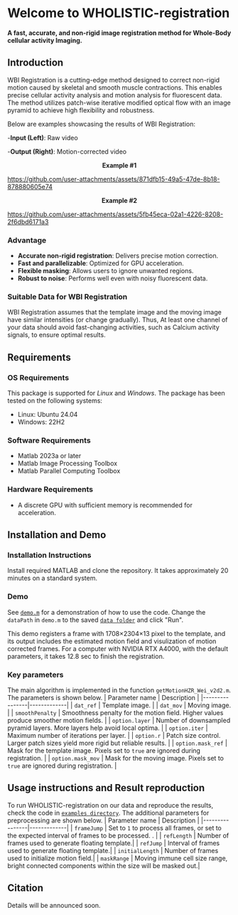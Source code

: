 # Welcome to WHOLISTIC-registration
**A fast, accurate, and non-rigid image registration method for Whole-Body cellular activity Imaging.**


## Introduction
WBI Registration is a cutting-edge method designed to correct non-rigid motion caused by skeletal and smooth muscle contractions. This enables precise cellular activity analysis and motion analysis for fluorescent data. The method utilizes patch-wise iterative modified optical flow with an image pyramid to achieve high flexibility and robustness.

Below are examples showcasing the results of WBI Registration:

-**Input (Left)**: Raw video

-**Output (Right)**: Motion-corrected video

<p align="center">
  <b>
    Example #1
  </b>
</p>

https://github.com/user-attachments/assets/871dfb15-49a5-47de-8b18-878880605e74

<p align="center">
  <b>
    Example #2
  </b>
</p>


https://github.com/user-attachments/assets/5fb45eca-02a1-4226-8208-2f6dbd6171a3

### Advantage
- **Accurate non-rigid registration**: Delivers precise motion correction.
- **Fast and parallelizable**: Optimized for GPU acceleration.
- **Flexible masking**: Allows users to ignore unwanted regions.
- **Robust to noise**: Performs well even with noisy fluorescent data.

### Suitable Data for WBI Registration
WBI Registration assumes that the template image and the moving image have similar intensities (or change gradually). Thus, At least one channel of your data should avoid fast-changing activities, such as Calcium activity signals, to ensure optimal results.

## Requirements
### OS Requirements
This package is supported for *Linux* and *Windows*. The package has been tested on the following systems:
+ Linux: Ubuntu 24.04
+ Windows: 22H2

### Software Requirements
- Matlab 2023a or later
- Matlab Image Processing Toolbox
- Matlab Parallel Computing Toolbox

### Hardware Requirements
- A discrete GPU with sufficient memory is recommended for acceleration.

## Installation and Demo

### Installation Instructions
Install required MATLAB and clone the repository. It takes approximately 20 minutes on a standard system.
   
### Demo

See [```demo.m```](https://github.com/Weizheng96/WholeFishAnalyss/blob/main/demo.m) for a demonstration of how to use the code. Change the ```dataPath``` in ```demo.m``` to the saved [```data folder```](https://github.com/Weizheng96/WHOLISTIC-registration/tree/main/data) and click "Run".

This demo registers a frame with 1708×2304×13 pixel to the template, and its output includes the estimated motion field and visulization of motion corrected frames. For a computer with NVIDIA RTX A4000, with the default parameters, it takes 12.8 sec to finish the registration.

### Key parameters
   
The main algorithm is implemented in the function ```getMotionHZR_Wei_v2d2.m```. The parameters is shown below.
| Parameter name | Description |
|----------------|-------------|
| ```dat_ref``` | Template image. |
| ```dat_mov``` | Moving image. |
| ```smoothPenalty``` | Smoothness penalty for the motion field. Higher values produce smoother motion fields. |
| ```option.layer``` | Number of downsampled pyramid layers. More layers help avoid local optima. |
| ```option.iter``` | Maximum number of iterations per layer. |
| ```option.r``` | 	Patch size control. Larger patch sizes yield more rigid but reliable results. |
| ```option.mask_ref``` | Mask for the template image. Pixels set to ```true``` are ignored during registration. |
| ```option.mask_mov``` | Mask for the moving image. Pixels set to ```true``` are ignored during registration. |

## Usage instructions and Result reproduction 
To run WHOLISTIC-registration on our data and reproduce the results, check the code in [```examples directory```](https://github.com/Weizheng96/WBI-registration/tree/main/examples). The additional parameters for preprocessing are shown below.
| Parameter name | Description |
|----------------|-------------|
| ```frameJump``` | Set to ```1``` to process all frames, or set to the expected interval of frames to be processed. . |
| ```refLength``` | Number of frames used to generate floating template.|
| ```refJump``` | Interval of frames used to generate floating template.|
| ```initialLength``` | Number of frames used to initialize motion field.|
| ```maskRange``` | Moving immune cell size range, bright connected components within the size will be masked out.|


## Citation
Details will be announced soon.
